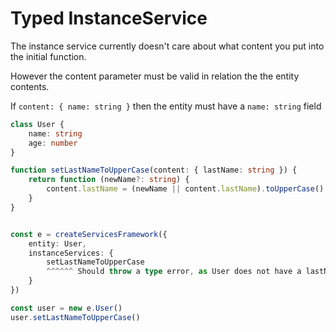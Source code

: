 # Typed InstanceService

The instance service currently doesn't care about what content you put into the initial function.

However the content parameter must be valid in relation the the entity contents.

If `content: { name: string }` then the entity must have a `name: string` field

```ts
class User {
	name: string
	age: number
}

function setLastNameToUpperCase(content: { lastName: string }) {
	return function (newName?: string) { 
		content.lastName = (newName || content.lastName).toUpperCase()
	}
}


const e = createServicesFramework({
	entity: User,
	instanceServices: {
		setLastNameToUpperCase
		^^^^^^ Should throw a type error, as User does not have a lastName field
	}
})

const user = new e.User()
user.setLastNameToUpperCase()
```
